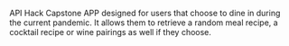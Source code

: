 API Hack Capstone APP designed for users that choose to dine in during the current pandemic. It allows them to retrieve a random meal recipe, a cocktail recipe or wine pairings as well if they choose.